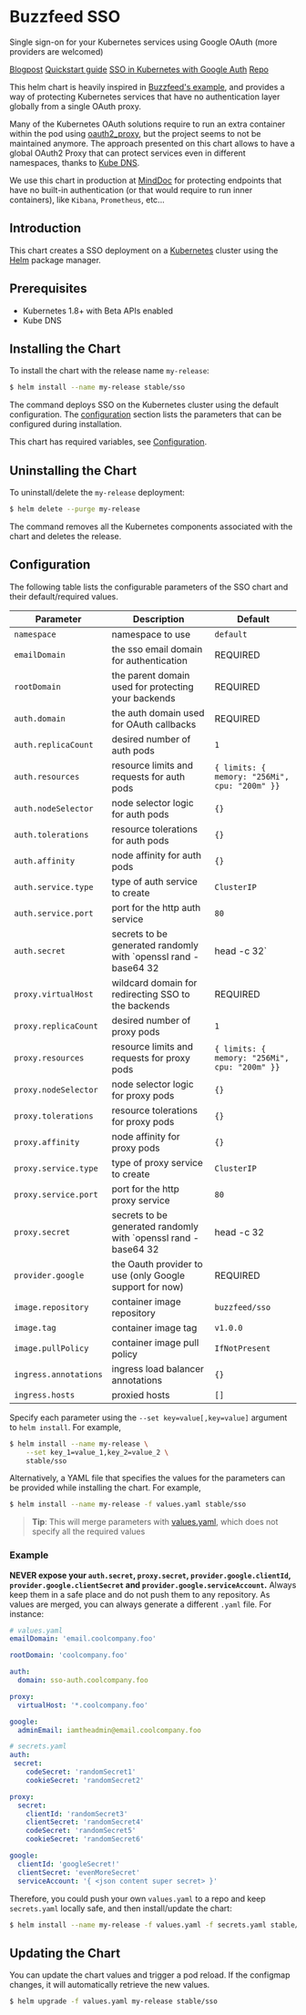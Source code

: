 # Buzzfeed SSO

Single sign-on for your Kubernetes services using Google OAuth (more providers are welcomed)

[Blogpost](https://tech.buzzfeed.com/unleashing-the-a6a1a5da39d6?gi=e6db395406ae)
[Quickstart guide](https://github.com/buzzfeed/sso/blob/master/docs/quickstart.md)
[SSO in Kubernetes with Google Auth](https://medium.com/@while1eq1/single-sign-on-for-internal-apps-in-kubernetes-using-google-oauth-sso-2386a34bc433)
[Repo](https://github.com/buzzfeed/sso)

This helm chart is heavily inspired in [Buzzfeed's example](https://github.com/buzzfeed/sso/tree/master/quickstart/kubernetes), and provides a way of protecting Kubernetes services that have no authentication layer globally from a single OAuth proxy.

Many of the Kubernetes OAuth solutions require to run an extra container within the pod using [oauth2_proxy](https://github.com/bitly/oauth2_proxy), but the project seems to not be maintained anymore. The approach presented on this chart allows to have a global OAuth2 Proxy that can protect services even in different namespaces, thanks to [Kube DNS](https://kubernetes.io/docs/concepts/services-networking/dns-pod-service/).

We use this chart in production at [MindDoc](https://minddoc.de) for protecting endpoints that have no built-in authentication (or that would require to run inner containers), like `Kibana`, `Prometheus`, etc...

## Introduction

This chart creates a SSO deployment on a [Kubernetes](http://kubernetes.io)
cluster using the [Helm](https://helm.sh) package manager.

## Prerequisites

- Kubernetes 1.8+ with Beta APIs enabled
- Kube DNS

## Installing the Chart

To install the chart with the release name `my-release`:

```bash
$ helm install --name my-release stable/sso
```

The command deploys SSO on the Kubernetes cluster using the default configuration. The [configuration](#configuration) section lists the parameters that can be configured during installation.

This chart has required variables, see [Configuration](#configuration).

## Uninstalling the Chart

To uninstall/delete the `my-release` deployment:

```bash
$ helm delete --purge my-release
```
The command removes all the Kubernetes components associated with the chart and deletes the release.

## Configuration

The following table lists the configurable parameters of the SSO chart and their default/required values.

Parameter | Description | Default
--- | --- | ---
`namespace` | namespace to use | `default`
`emailDomain` | the sso email domain for authentication | REQUIRED
`rootDomain` | the parent domain used for protecting your backends | REQUIRED
`auth.domain` | the auth domain used for OAuth callbacks | REQUIRED
`auth.replicaCount` | desired number of auth pods | `1`
`auth.resources` | resource limits and requests for auth pods | `{ limits: { memory: "256Mi", cpu: "200m" }}`
`auth.nodeSelector` | node selector logic for auth pods | `{}`
`auth.tolerations` | resource tolerations for auth pods | `{}`
`auth.affinity` | node affinity for auth pods | `{}`
`auth.service.type` | type of auth service to create | `ClusterIP`
`auth.service.port` | port for the http auth service | `80`
`auth.secret` | secrets to be generated randomly with `openssl rand -base64 32 | head -c 32` | REQUIRED
`proxy.virtualHost` | wildcard domain for redirecting SSO to the backends | REQUIRED
`proxy.replicaCount` | desired number of proxy pods | `1`
`proxy.resources` | resource limits and requests for proxy pods | `{ limits: { memory: "256Mi", cpu: "200m" }}`
`proxy.nodeSelector` | node selector logic for proxy pods | `{}`
`proxy.tolerations` | resource tolerations for proxy pods | `{}`
`proxy.affinity` | node affinity for proxy pods | `{}`
`proxy.service.type` | type of proxy service to create | `ClusterIP`
`proxy.service.port` | port for the http proxy service | `80`
`proxy.secret` | secrets to be generated randomly with `openssl rand -base64 32 | head -c 32 | base64` | REQUIRED
`provider.google` | the Oauth provider to use (only Google support for now) | REQUIRED
`image.repository` | container image repository | `buzzfeed/sso`
`image.tag` | container image tag | `v1.0.0`
`image.pullPolicy` | container image pull policy | `IfNotPresent`
`ingress.annotations` | ingress load balancer annotations | `{}`
`ingress.hosts` | proxied hosts | `[]`

Specify each parameter using the `--set key=value[,key=value]` argument to `helm install`. For example,

```bash
$ helm install --name my-release \
    --set key_1=value_1,key_2=value_2 \
    stable/sso
```

Alternatively, a YAML file that specifies the values for the parameters can be provided while installing the chart. For example,

```bash
$ helm install --name my-release -f values.yaml stable/sso
```

> **Tip**: This will merge parameters with [values.yaml](values.yaml), which does not specify all the required values

### Example

**NEVER expose your `auth.secret`, `proxy.secret`, `provider.google.clientId`, `provider.google.clientSecret` and `provider.google.serviceAccount`.** Always keep them in a safe place and do not push them to any repository. As values are merged, you can always generate a different `.yaml` file. For instance:

```yaml
# values.yaml
emailDomain: 'email.coolcompany.foo'

rootDomain: 'coolcompany.foo'

auth:
  domain: sso-auth.coolcompany.foo

proxy:
  virtualHost: '*.coolcompany.foo'

google:
  adminEmail: iamtheadmin@email.coolcompany.foo
```

```yaml
# secrets.yaml
auth:
 secret:
    codeSecret: 'randomSecret1'
    cookieSecret: 'randomSecret2'

proxy:
  secret:
    clientId: 'randomSecret3'
    clientSecret: 'randomSecret4'
    codeSecret: 'randomSecret5'
    cookieSecret: 'randomSecret6'

google:
  clientId: 'googleSecret!'
  clientSecret: 'evenMoreSecret'
  serviceAccount: '{ <json content super secret> }'
```

Therefore, you could push your own `values.yaml` to a repo and keep `secrets.yaml` locally safe, and then install/update the chart:

```bash
$ helm install --name my-release -f values.yaml -f secrets.yaml stable/sso
```

## Updating the Chart

You can update the chart values and trigger a pod reload. If the configmap changes, it will automatically retrieve the new values.

```bash
$ helm upgrade -f values.yaml my-release stable/sso
```
